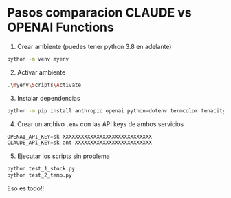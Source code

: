 # Pasos comparacion CLAUDE vs OPENAI Functions

1. Crear ambiente (puedes tener python 3.8 en adelante)
```bash
python -m venv myenv
```
2. Activar ambiente
```bash
.\myenv\Scripts\Activate
```
3. Instalar dependencias
```bash
python -m pip install anthropic openai python-dotenv termcolor tenacity
```
4. Crear un archivo `.env` con las API keys de ambos servicios
```python
OPENAI_API_KEY=sk-XXXXXXXXXXXXXXXXXXXXXXXXXXXXX
CLAUDE_API_KEY=sk-ant-XXXXXXXXXXXXXXXXXXXXXXXXX
```
5. Ejecutar los scripts sin problema
```bash
python test_1_stock.py
python test_2_temp.py
```
Eso es todo!!